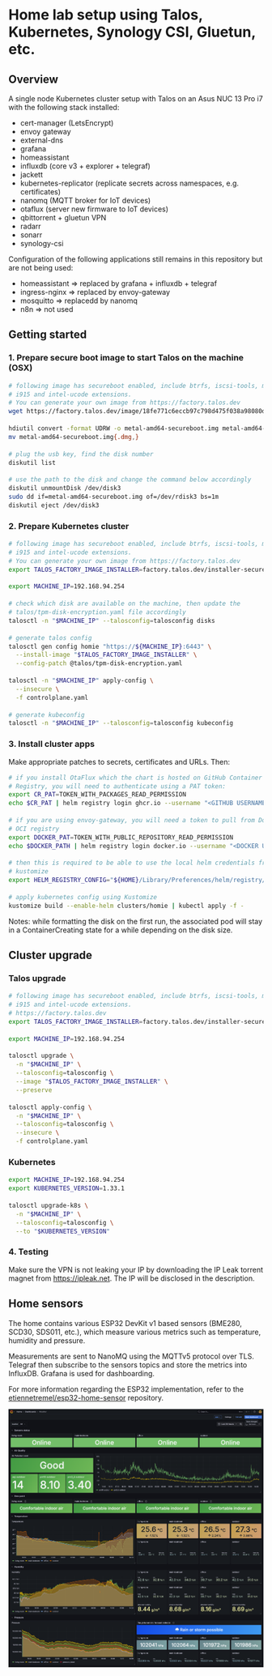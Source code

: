 # Home lab setup using Talos, Kubernetes, Synology CSI, Gluetun, etc.

## Overview

A single node Kubernetes cluster setup with Talos on an Asus NUC 13 Pro i7 with
the following stack installed:

- cert-manager (LetsEncrypt)
- envoy gateway
- external-dns
- grafana
- homeassistant
- influxdb (core v3 + explorer + telegraf)
- jackett
- kubernetes-replicator (replicate secrets across namespaces, e.g.
  certificates)
- nanomq (MQTT broker for IoT devices)
- otaflux (server new firmware to IoT devices)
- qbittorrent + gluetun VPN
- radarr
- sonarr
- synology-csi

Configuration of the following applications still remains in this repository
but are not being used:
- homeassistant => replaced by grafana + influxdb + telegraf
- ingress-nginx => replaced by envoy-gateway
- mosquitto => replacedd by nanomq
- n8n => not used

## Getting started

### 1. Prepare secure boot image to start Talos on the machine (OSX)

```bash
# following image has secureboot enabled, include btrfs, iscsi-tools, mei,
# i915 and intel-ucode extensions.
# You can generate your own image from https://factory.talos.dev
wget https://factory.talos.dev/image/18fe771c6eccb97c798d475f038a98080dae33b68ade749caf16e3dfbda44f16/v1.10.1/metal-amd64-secureboot.iso

hdiutil convert -format UDRW -o metal-amd64-secureboot.img metal-amd64-secureboot.iso
mv metal-amd64-secureboot.img{.dmg,}

# plug the usb key, find the disk number
diskutil list

# use the path to the disk and change the command below accordingly
diskutil unmountDisk /dev/disk3
sudo dd if=metal-amd64-secureboot.img of=/dev/rdisk3 bs=1m
diskutil eject /dev/disk3
```

### 2. Prepare Kubernetes cluster

```bash
# following image has secureboot enabled, include btrfs, iscsi-tools, mei,
# i915 and intel-ucode extensions.
# You can generate your own image from https://factory.talos.dev
export TALOS_FACTORY_IMAGE_INSTALLER=factory.talos.dev/installer-secureboot/18fe771c6eccb97c798d475f038a98080dae33b68ade749caf16e3dfbda44f16:v1.10.1

export MACHINE_IP=192.168.94.254

# check which disk are available on the machine, then update the
# talos/tpm-disk-encryption.yaml file accordingly
talosctl -n "$MACHINE_IP" --talosconfig=talosconfig disks

# generate talos config
talosctl gen config homie "https://${MACHINE_IP}:6443" \
  --install-image "$TALOS_FACTORY_IMAGE_INSTALLER" \
  --config-patch @talos/tpm-disk-encryption.yaml

talosctl -n "$MACHINE_IP" apply-config \
  --insecure \
  -f controlplane.yaml

# generate kubeconfig
talosctl -n "$MACHINE_IP" --talosconfig=talosconfig kubeconfig
```

### 3. Install cluster apps

Make appropriate patches to secrets, certificates and URLs. Then:

```bash
# if you install OtaFlux which the chart is hosted on GitHub Container
# Registry, you will need to authenticate using a PAT token:
export CR_PAT=TOKEN_WITH_PACKAGES_READ_PERMISSION
echo $CR_PAT | helm registry login ghcr.io --username "<GITHUB USERNAME>" --password-stdin

# if you are using envoy-gateway, you will need a token to pull from Docker Hub
# OCI registry
export DOCKER_PAT=TOKEN_WITH_PUBLIC_REPOSITORY_READ_PERMISSION
echo $DOCKER_PATH | helm registry login docker.io --username "<DOCKER USERNAME>" --password-stdin

# then this is required to be able to use the local helm credentials from
# kustomize
export HELM_REGISTRY_CONFIG="${HOME}/Library/Preferences/helm/registry/config.json"

# apply kubernetes config using Kustomize
kustomize build --enable-helm clusters/homie | kubectl apply -f -
```

Notes: while formatting the disk on the first run, the associated pod will stay in a
ContainerCreating state for a while depending on the disk size.

## Cluster upgrade

### Talos upgrade

```bash
# following image has secureboot enabled, include btrfs, iscsi-tools, mei,
# i915 and intel-ucode extensions.
# https://factory.talos.dev
export TALOS_FACTORY_IMAGE_INSTALLER=factory.talos.dev/installer-secureboot/18fe771c6eccb97c798d475f038a98080dae33b68ade749caf16e3dfbda44f16:v1.10.1

export MACHINE_IP=192.168.94.254

talosctl upgrade \
  -n "$MACHINE_IP" \
  --talosconfig=talosconfig \
  --image "$TALOS_FACTORY_IMAGE_INSTALLER" \
  --preserve

talosctl apply-config \
  -n "$MACHINE_IP" \
  --talosconfig=talosconfig \
  --insecure \
  -f controlplane.yaml
```

### Kubernetes

```bash
export MACHINE_IP=192.168.94.254
export KUBERNETES_VERSION=1.33.1

talosctl upgrade-k8s \
  -n "$MACHINE_IP" \
  --talosconfig=talosconfig \
  --to "$KUBERNETES_VERSION"
```

### 4. Testing

Make sure the VPN is not leaking your IP by downloading the IP Leak torrent
magnet from https://ipleak.net.
The IP will be disclosed in the description.

## Home sensors

The home contains various ESP32 DevKit v1 based sensors (BME280, SCD30, SDS011,
etc.), which measure various metrics such as temperature, humidity and
pressure.

Measurements are sent to NanoMQ using the MQTTv5 protocol over TLS. Telegraf
then subscribe to the sensors topics and store the metrics into InfluxDB.
Grafana is used for dashboarding.

For more information regarding the ESP32 implementation, refer to the
[etiennetremel/esp32-home-sensor][esp32] repository.

![Grafana dashboard](./grafana-weather-dashboard.png)

<!-- page links -->
[esp32]: https://github.com/etiennetremel/esp32-home-sensor
